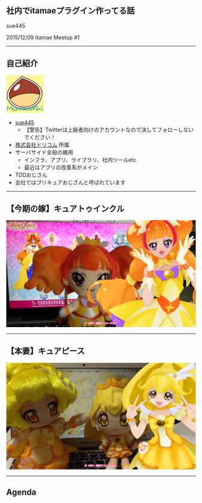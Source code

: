 ## 社内でitamaeプラグイン作ってる話
sue445

2015/12/09 Itamae Meetup #1

---
## 自己紹介
[![sue445](img/sue445.png)](https://twitter.com/sue445)

* [sue445](https://twitter.com/sue445)
  * 【警告】Twitterは上級者向けのアカウントなので決してフォローしないでください！
* [株式会社ドリコム](http://www.drecom.co.jp/) 所属
* サーバサイド全般の雑用
  * インフラ、アプリ、ライブラリ、社内ツールetc
  * 最近はアプリの改善系がメイン
* TDDおじさん
* 会社ではプリキュアおじさんと呼ばれています

---
## 【今期の嫁】キュアトゥインクル
![cure_twinkle](img/cure_twinkle.png)

---
## 【本妻】キュアピース
![cure_peace](img/cure_peace.png)

---
## Agenda

<!--
  disable uppercase
  via. http://srz-zumix.blogspot.jp/2014/09/revealjs-markdown.html
-->
<style type="text/css">
    .reveal h1,
    .reveal h2,
    .reveal h3,
    .reveal h4,
    .reveal h5,
    .reveal h6 {
      text-transform: none;
    }
</style>
